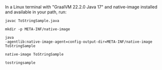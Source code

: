 In a Linux terminal with "GraalVM 22.2.0 Java 17" and native-image installed and available in your path, run:

<code>javac ToStringSample.java</code>

<code>mkdir -p META-INF/native-image</code>

<code>java -agentlib:native-image-agent=config-output-dir=META-INF/native-image ToStringSample</code>

<code>native-image ToStringSample</code>

<code>tostringsample</code>
  
